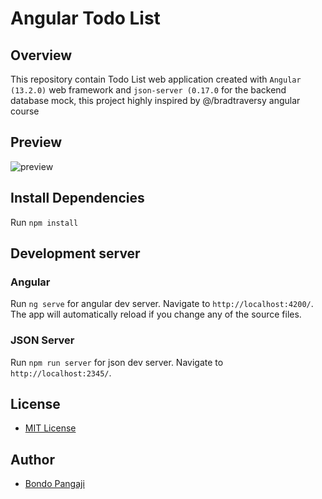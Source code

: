 # Angular Todo List

## Overview

This repository contain Todo List web application created with `Angular (13.2.0)` web framework and `json-server (0.17.0` for the backend database mock, this project highly inspired by @/bradtraversy angular course

## Preview
![preview](https://github.com/bondopangaji/Angular-Todo-List/blob/main/preview.png)

## Install Dependencies
Run `npm install`

## Development server

### Angular

Run `ng serve` for angular dev server. Navigate to `http://localhost:4200/`. The app will automatically reload if you change any of the source files.

### JSON Server

Run `npm run server` for json dev server. Navigate to `http://localhost:2345/`.

## License

- [MIT License](https://choosealicense.com/licenses/mit/)

## Author

- [Bondo Pangaji](https://github.com/bondopangaji)
